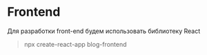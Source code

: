 
# Frontend

Для разработки front-end будем использовать библиотеку React

> npx create-react-app blog-frontend